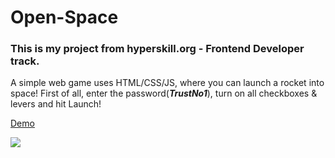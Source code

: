 # Open-Space

### This is my project from hyperskill.org - Frontend Developer track.

A simple web game uses HTML/CSS/JS, where you can launch a rocket into space! First of all, enter the password(***TrustNo1***), turn on all checkboxes & levers and hit Launch!

[Demo](https://ilia-io.github.io/Open-Space/)

<img src="docs/demo.gif"/>
